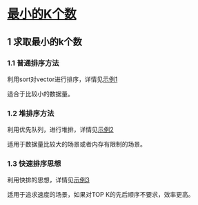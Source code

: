 # [最小的K个数](https://www.nowcoder.com/practice/6a296eb82cf844ca8539b57c23e6e9bf)

## 1 求取最小的k个数
### 1.1 普通排序方法
利用sort对vector进行排序，详情见[示例1](./main_1.cpp)

适合于比较小的数据量。
### 1.2 堆排序方法
利用优先队列，进行堆排，详情见[示例2](./main_2.cpp)

适用于数据量比较大的场景或者内存有限制的场景。
### 1.3 快速排序思想
利用快排的思想，详情见[示例3](./main_3.cpp)

适用于追求速度的场景，如果对TOP K的先后顺序不要求，效率更高。